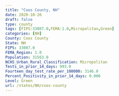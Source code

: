 ```yaml
---
title: "Coos County, NH"
date: 2020-10-26
draft: false
type: county
tags: [FIPS:33007.0,FEMA:1.0,Micropolitan,Green]
categories: [NH]
County: Coos County
State: NH
FIPS: 33007.0
FEMA_Region: 1.0
Population: 31563.0
NCHS_Urban_Rural_Classification: Micropolitan
Tests_in_prior_14_days: 993.0
Fourteen_day_test_rate_per_100000: 3146.0
Percent_Positivity_in_prior_14_days: 0.006
Level: Green
url: /states/NH/coos-county
---
```



